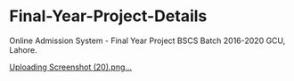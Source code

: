 # Final-Year-Project-Details
Online Admission System - Final Year Project BSCS Batch 2016-2020 GCU, Lahore.

[Uploading Screenshot (20).png…]()
